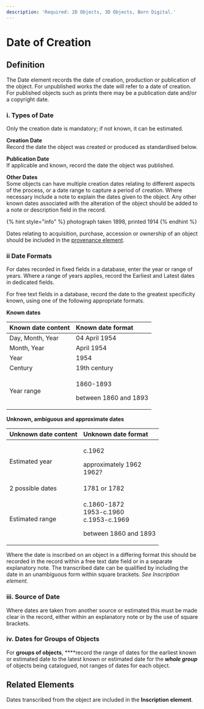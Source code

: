 ```yaml
---
description: 'Required: 2D Objects, 3D Objects, Born Digital.'
---
```


# Date of Creation

## Definition

The Date element records the date of creation, production or publication of the object. For unpublished works the date will refer to a date of creation. For published objects such as prints there may be a publication date and/or a copyright date.

### i. Types of Date

Only the creation date is mandatory; if not known, it can be estimated.

**Creation Date**   
Record the date the object was created or produced as standardised below.

**Publication Date**  
If applicable and known, record the date the object was published.

**Other Dates**  
Some objects can have multiple creation dates relating to different aspects of the process, or a date range to capture a period of creation. Where necessary include a note to explain the dates given to the object. Any other known dates associated with the alteration of the object should be added to a note or description field in the record.

{% hint style="info" %}
photograph taken 1898, printed 1914
{% endhint %}

Dates relating to acquisition, purchase, accession or ownership of an object should be included in the [provenance element](provenance.md). 

### ii Date Formats

For dates recorded in fixed fields in a database, enter the year or range of years. Where a range of years applies, record the Earliest and Latest dates in dedicated fields. 

For free text fields in a database, record the date to the greatest specificity known, using one of the following appropriate formats.

**Known dates**

<table>
  <thead>
    <tr>
      <th style="text-align:left"><b>Known date content</b>
      </th>
      <th style="text-align:left">Known date format</th>
    </tr>
  </thead>
  <tbody>
    <tr>
      <td style="text-align:left">Day, Month, Year</td>
      <td style="text-align:left">04 April 1954</td>
    </tr>
    <tr>
      <td style="text-align:left">Month, Year</td>
      <td style="text-align:left">April 1954</td>
    </tr>
    <tr>
      <td style="text-align:left">Year</td>
      <td style="text-align:left">1954</td>
    </tr>
    <tr>
      <td style="text-align:left">Century</td>
      <td style="text-align:left">19th century</td>
    </tr>
    <tr>
      <td style="text-align:left">Year range</td>
      <td style="text-align:left">
        <p>1860-1893</p>
        <p>between 1860 and 1893</p>
      </td>
    </tr>
  </tbody>
</table>

**Unknown, ambiguous and approximate dates**

<table>
  <thead>
    <tr>
      <th style="text-align:left">Unknown date content</th>
      <th style="text-align:left">Unknown date format</th>
    </tr>
  </thead>
  <tbody>
    <tr>
      <td style="text-align:left">Estimated year</td>
      <td style="text-align:left">
        <p>c.1962</p>
        <p>approximately 1962
          <br />1962?</p>
      </td>
    </tr>
    <tr>
      <td style="text-align:left">2 possible dates</td>
      <td style="text-align:left">1781 or 1782</td>
    </tr>
    <tr>
      <td style="text-align:left">Estimated range</td>
      <td style="text-align:left">
        <p>c.1860-1872
          <br />1953-c.1960
          <br />c.1953-c.1969</p>
        <p>between 1860 and 1893</p>
      </td>
    </tr>
  </tbody>
</table>

Where the date is inscribed on an object in a differing format this should be recorded in the record within a free text date field or in a separate explanatory note. The transcribed date can be qualified by including the date in an unambiguous form within square brackets. _See Inscription element._ 

### iii. Source of Date

Where dates are taken from another source or estimated this must be made clear in the record, either within an explanatory note or by the use of square brackets. 

### iv. Dates for Groups of Objects

For **groups of objects**, ****record the range of dates for the earliest known or estimated date to the latest known or estimated date for the _**whole group**_ of objects being catalogued, not ranges of dates for each object. 

## Related Elements

Dates transcribed from the object are included in the **Inscription element**. 


